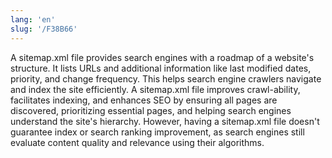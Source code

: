```yaml
---
lang: 'en'
slug: '/F38B66'
---
```


A sitemap.xml file provides search engines with a roadmap of a website's structure. It lists URLs and additional information like last modified dates, priority, and change frequency. This helps search engine crawlers navigate and index the site efficiently. A sitemap.xml file improves crawl-ability, facilitates indexing, and enhances SEO by ensuring all pages are discovered, prioritizing essential pages, and helping search engines understand the site's hierarchy. However, having a sitemap.xml file doesn't guarantee index or search ranking improvement, as search engines still evaluate content quality and relevance using their algorithms.
